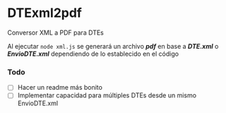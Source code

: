 # DTExml2pdf
Conversor XML a PDF para DTEs

Al ejecutar  ```node xml.js``` se generará un archivo ***pdf*** en base a ***DTE.xml*** o ***EnvioDTE.xml*** dependiendo de lo establecido en el código

### Todo

- [ ] Hacer un readme más bonito
- [ ] Implementar capacidad para múltiples DTEs desde un mismo EnvioDTE.xml
